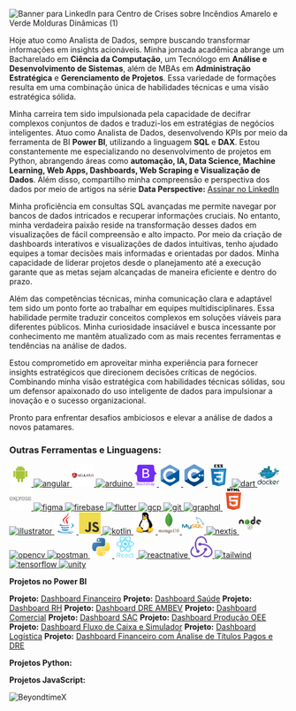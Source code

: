 ![Banner para LinkedIn para Centro de Crises sobre Incêndios Amarelo e Verde Molduras Dinâmicas (1)](https://user-images.githubusercontent.com/88558377/205551131-f2b2e3c2-08de-4609-a6ec-2fce2fcb9733.gif)

Hoje atuo como Analista de Dados, sempre buscando transformar informações em insights acionáveis. Minha jornada acadêmica abrange um Bacharelado em **Ciência da Computação**, um Tecnólogo em **Análise e Desenvolvimento de Sistemas**, além de MBAs em **Administração Estratégica** e **Gerenciamento de Projetos**. Essa variedade de formações resulta em uma combinação única de habilidades técnicas e uma visão estratégica sólida.

Minha carreira tem sido impulsionada pela capacidade de decifrar complexos conjuntos de dados e traduzi-los em estratégias de negócios inteligentes. Atuo como Analista de Dados, desenvolvendo KPIs por meio da ferramenta de BI **Power BI**, utilizando a linguagem **SQL** e **DAX**. Estou constantemente me especializando no desenvolvimento de projetos em Python, abrangendo áreas como **automação, IA, Data Science, Machine Learning, Web Apps, Dashboards, Web Scraping e Visualização de Dados**. Além disso, compartilho minha compreensão e perspectiva dos dados por meio de artigos na série **Data Perspective:** [Assinar no LinkedIn](https://www.linkedin.com/build-relation/newsletter-follow?entityUrn=7036532376075706368)

Minha proficiência em consultas SQL avançadas me permite navegar por bancos de dados intricados e recuperar informações cruciais. No entanto, minha verdadeira paixão reside na transformação desses dados em visualizações de fácil compreensão e alto impacto. Por meio da criação de dashboards interativos e visualizações de dados intuitivas, tenho ajudado equipes a tomar decisões mais informadas e orientadas por dados. Minha capacidade de liderar projetos desde o planejamento até a execução garante que as metas sejam alcançadas de maneira eficiente e dentro do prazo.

Além das competências técnicas, minha comunicação clara e adaptável tem sido um ponto forte ao trabalhar em equipes multidisciplinares. Essa habilidade permite traduzir conceitos complexos em soluções viáveis para diferentes públicos. Minha curiosidade insaciável e busca incessante por conhecimento me mantêm atualizado com as mais recentes ferramentas e tendências na análise de dados.

Estou comprometido em aproveitar minha experiência para fornecer insights estratégicos que direcionem decisões críticas de negócios. Combinando minha visão estratégica com habilidades técnicas sólidas, sou um defensor apaixonado do uso inteligente de dados para impulsionar a inovação e o sucesso organizacional.

Pronto para enfrentar desafios ambiciosos e elevar a análise de dados a novos patamares.

<h3 align="left">Outras Ferramentas e Linguagens:</h3>
<p align="left"> <a href="https://developer.android.com" target="_blank" rel="noreferrer"> <img src="https://raw.githubusercontent.com/devicons/devicon/master/icons/android/android-original-wordmark.svg" alt="android" width="40" height="40"/> </a> <a href="https://angular.io" target="_blank" rel="noreferrer"> <img src="https://angular.io/assets/images/logos/angular/angular.svg" alt="angular" width="40" height="40"/> </a> <a href="https://angular.io" target="_blank" rel="noreferrer"> <img src="https://raw.githubusercontent.com/devicons/devicon/master/icons/angularjs/angularjs-original-wordmark.svg" alt="angularjs" width="40" height="40"/> </a> <a href="https://www.arduino.cc/" target="_blank" rel="noreferrer"> <img src="https://cdn.worldvectorlogo.com/logos/arduino-1.svg" alt="arduino" width="40" height="40"/> </a> <a href="https://getbootstrap.com" target="_blank" rel="noreferrer"> <img src="https://raw.githubusercontent.com/devicons/devicon/master/icons/bootstrap/bootstrap-plain-wordmark.svg" alt="bootstrap" width="40" height="40"/> </a> <a href="https://www.cprogramming.com/" target="_blank" rel="noreferrer"> <img src="https://raw.githubusercontent.com/devicons/devicon/master/icons/c/c-original.svg" alt="c" width="40" height="40"/> </a> <a href="https://www.w3schools.com/cpp/" target="_blank" rel="noreferrer"> <img src="https://raw.githubusercontent.com/devicons/devicon/master/icons/cplusplus/cplusplus-original.svg" alt="cplusplus" width="40" height="40"/> </a> <a href="https://www.w3schools.com/css/" target="_blank" rel="noreferrer"> <img src="https://raw.githubusercontent.com/devicons/devicon/master/icons/css3/css3-original-wordmark.svg" alt="css3" width="40" height="40"/> </a> <a href="https://dart.dev" target="_blank" rel="noreferrer"> <img src="https://www.vectorlogo.zone/logos/dartlang/dartlang-icon.svg" alt="dart" width="40" height="40"/> </a> <a href="https://www.docker.com/" target="_blank" rel="noreferrer"> <img src="https://raw.githubusercontent.com/devicons/devicon/master/icons/docker/docker-original-wordmark.svg" alt="docker" width="40" height="40"/> </a> <a href="https://expressjs.com" target="_blank" rel="noreferrer"> <img src="https://raw.githubusercontent.com/devicons/devicon/master/icons/express/express-original-wordmark.svg" alt="express" width="40" height="40"/> </a> <a href="https://www.figma.com/" target="_blank" rel="noreferrer"> <img src="https://www.vectorlogo.zone/logos/figma/figma-icon.svg" alt="figma" width="40" height="40"/> </a> <a href="https://firebase.google.com/" target="_blank" rel="noreferrer"> <img src="https://www.vectorlogo.zone/logos/firebase/firebase-icon.svg" alt="firebase" width="40" height="40"/> </a> <a href="https://flutter.dev" target="_blank" rel="noreferrer"> <img src="https://www.vectorlogo.zone/logos/flutterio/flutterio-icon.svg" alt="flutter" width="40" height="40"/> </a> <a href="https://cloud.google.com" target="_blank" rel="noreferrer"> <img src="https://www.vectorlogo.zone/logos/google_cloud/google_cloud-icon.svg" alt="gcp" width="40" height="40"/> </a> <a href="https://git-scm.com/" target="_blank" rel="noreferrer"> <img src="https://www.vectorlogo.zone/logos/git-scm/git-scm-icon.svg" alt="git" width="40" height="40"/> </a> <a href="https://graphql.org" target="_blank" rel="noreferrer"> <img src="https://www.vectorlogo.zone/logos/graphql/graphql-icon.svg" alt="graphql" width="40" height="40"/> </a> <a href="https://www.w3.org/html/" target="_blank" rel="noreferrer"> <img src="https://raw.githubusercontent.com/devicons/devicon/master/icons/html5/html5-original-wordmark.svg" alt="html5" width="40" height="40"/> </a> <a href="https://www.adobe.com/in/products/illustrator.html" target="_blank" rel="noreferrer"> <img src="https://www.vectorlogo.zone/logos/adobe_illustrator/adobe_illustrator-icon.svg" alt="illustrator" width="40" height="40"/> </a> <a href="https://www.java.com" target="_blank" rel="noreferrer"> <img src="https://raw.githubusercontent.com/devicons/devicon/master/icons/java/java-original.svg" alt="java" width="40" height="40"/> </a> <a href="https://developer.mozilla.org/en-US/docs/Web/JavaScript" target="_blank" rel="noreferrer"> <img src="https://raw.githubusercontent.com/devicons/devicon/master/icons/javascript/javascript-original.svg" alt="javascript" width="40" height="40"/> </a> <a href="https://kotlinlang.org" target="_blank" rel="noreferrer"> <img src="https://www.vectorlogo.zone/logos/kotlinlang/kotlinlang-icon.svg" alt="kotlin" width="40" height="40"/> </a> <a href="https://www.linux.org/" target="_blank" rel="noreferrer"> <img src="https://raw.githubusercontent.com/devicons/devicon/master/icons/linux/linux-original.svg" alt="linux" width="40" height="40"/> </a> <a href="https://www.mongodb.com/" target="_blank" rel="noreferrer"> <img src="https://raw.githubusercontent.com/devicons/devicon/master/icons/mongodb/mongodb-original-wordmark.svg" alt="mongodb" width="40" height="40"/> </a> <a href="https://www.mysql.com/" target="_blank" rel="noreferrer"> <img src="https://raw.githubusercontent.com/devicons/devicon/master/icons/mysql/mysql-original-wordmark.svg" alt="mysql" width="40" height="40"/> </a> <a href="https://nextjs.org/" target="_blank" rel="noreferrer"> <img src="https://cdn.worldvectorlogo.com/logos/nextjs-2.svg" alt="nextjs" width="40" height="40"/> </a> <a href="https://nodejs.org" target="_blank" rel="noreferrer"> <img src="https://raw.githubusercontent.com/devicons/devicon/master/icons/nodejs/nodejs-original-wordmark.svg" alt="nodejs" width="40" height="40"/> </a> <a href="https://opencv.org/" target="_blank" rel="noreferrer"> <img src="https://www.vectorlogo.zone/logos/opencv/opencv-icon.svg" alt="opencv" width="40" height="40"/> </a> <a href="https://postman.com" target="_blank" rel="noreferrer"> <img src="https://www.vectorlogo.zone/logos/getpostman/getpostman-icon.svg" alt="postman" width="40" height="40"/> </a> <a href="https://www.python.org" target="_blank" rel="noreferrer"> <img src="https://raw.githubusercontent.com/devicons/devicon/master/icons/python/python-original.svg" alt="python" width="40" height="40"/> </a> <a href="https://reactjs.org/" target="_blank" rel="noreferrer"> <img src="https://raw.githubusercontent.com/devicons/devicon/master/icons/react/react-original-wordmark.svg" alt="react" width="40" height="40"/> </a> <a href="https://reactnative.dev/" target="_blank" rel="noreferrer"> <img src="https://reactnative.dev/img/header_logo.svg" alt="reactnative" width="40" height="40"/> </a> <a href="https://redux.js.org" target="_blank" rel="noreferrer"> <img src="https://raw.githubusercontent.com/devicons/devicon/master/icons/redux/redux-original.svg" alt="redux" width="40" height="40"/> </a> <a href="https://tailwindcss.com/" target="_blank" rel="noreferrer"> <img src="https://www.vectorlogo.zone/logos/tailwindcss/tailwindcss-icon.svg" alt="tailwind" width="40" height="40"/> </a> <a href="https://www.tensorflow.org" target="_blank" rel="noreferrer"> <img src="https://www.vectorlogo.zone/logos/tensorflow/tensorflow-icon.svg" alt="tensorflow" width="40" height="40"/> </a> <a href="https://unity.com/" target="_blank" rel="noreferrer"> <img src="https://www.vectorlogo.zone/logos/unity3d/unity3d-icon.svg" alt="unity" width="40" height="40"/> </a> </p>

**Projetos no Power BI**

**Projeto:** [Dashboard Financeiro](https://app.powerbi.com/view?r=eyJrIjoiNmRlOTkyMmEtZmE4OC00OTU2LThhNWYtZjlhZWVlNjA1MTU2IiwidCI6ImZlNjUyNDI2LWE4MzMtNGRlZi1hMGIyLTIyNmJiZTk4MDAyZSJ9)   **Projeto:** [Dashboard Saúde](https://app.powerbi.com/view?r=eyJrIjoiZGZkNmE0N2YtYTY5Zi00MmI1LWEwOWMtNmEzZDEzNjJhN2E1IiwidCI6ImZlNjUyNDI2LWE4MzMtNGRlZi1hMGIyLTIyNmJiZTk4MDAyZSJ9)
   **Projeto:** [Dashboard RH](https://app.powerbi.com/view?r=eyJrIjoiODUzM2Q4M2ItNzNjOS00YTk4LWE3NTMtMzVkZDJjMTk5M2FhIiwidCI6ImZlNjUyNDI2LWE4MzMtNGRlZi1hMGIyLTIyNmJiZTk4MDAyZSJ9)
   **Projeto:** [Dashboard DRE AMBEV](https://app.powerbi.com/view?r=eyJrIjoiYmNiNjU2N2ItNjBiMi00Nzc4LWJiNjgtY2Y3YjMyYmVmZTI1IiwidCI6ImZlNjUyNDI2LWE4MzMtNGRlZi1hMGIyLTIyNmJiZTk4MDAyZSJ9)
   **Projeto:** [Dashboard Comercial](https://app.powerbi.com/view?r=eyJrIjoiOWZjMWVjYWEtNjllNC00YWNhLWI3ZjAtNDgyMzQzNDAwNjIyIiwidCI6ImZlNjUyNDI2LWE4MzMtNGRlZi1hMGIyLTIyNmJiZTk4MDAyZSJ9)
   **Projeto:** [Dashboard SAC](https://app.powerbi.com/view?r=eyJrIjoiODU1MzRiYjQtZDE1Mi00NDI1LTg4M2EtNDUzYjUzYzY2ZTg2IiwidCI6ImZlNjUyNDI2LWE4MzMtNGRlZi1hMGIyLTIyNmJiZTk4MDAyZSJ9)
   **Projeto:** [Dashboard Produção OEE](https://app.powerbi.com/view?r=eyJrIjoiNTkzMjdjM2EtM2NhOC00MzYwLWJkYTItOGYyNjJjOWE2OTE4IiwidCI6ImZlNjUyNDI2LWE4MzMtNGRlZi1hMGIyLTIyNmJiZTk4MDAyZSJ9)
   **Projeto:** [Dashboard Fluxo de Caixa e Simulador](https://app.powerbi.com/view?r=eyJrIjoiYTdlNDRlNzYtMDUxMi00NmI4LWJlNzMtNjM1YTljZGJjZjYzIiwidCI6ImZlNjUyNDI2LWE4MzMtNGRlZi1hMGIyLTIyNmJiZTk4MDAyZSJ9)
      **Projeto:** [Dashboard Logística](https://app.powerbi.com/view?r=eyJrIjoiYjZlOGNkNGEtMTgwNC00MjFhLWJlZmYtZjQxOTI2ZjUwODAwIiwidCI6ImZlNjUyNDI2LWE4MzMtNGRlZi1hMGIyLTIyNmJiZTk4MDAyZSJ9)
       **Projeto:** [Dashboard Financeiro com Ánalise de Títulos Pagos e DRE](https://app.powerbi.com/view?r=eyJrIjoiZTg3MjJhMzMtMzVkNi00M2E4LWFmYzItMDAxMWM5OWFlODEzIiwidCI6ImZlNjUyNDI2LWE4MzMtNGRlZi1hMGIyLTIyNmJiZTk4MDAyZSJ9)

**Projetos Python:**

**Projetos JavaScript:**


<p><img align="left" src="https://github-readme-stats.vercel.app/api/top-langs?username=BeyondtimeX&show_icons=true&locale=en&layout=compact&theme=tokyonight" alt="BeyondtimeX" /></p>




